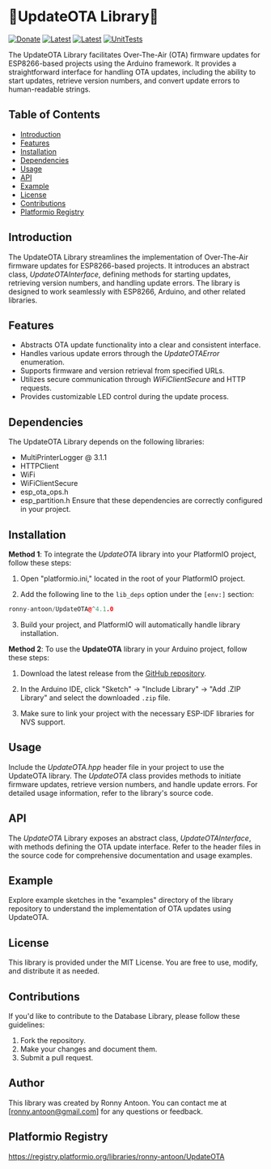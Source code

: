 # 🌟UpdateOTA Library🌟

[![Donate](https://img.shields.io/badge/Donate-PayPal-green.svg)](https://www.paypal.com/donate/?hosted_button_id=BACPRJTAU4G4E)
[![Latest](https://img.shields.io/github/v/tag/ronny-antoon/UpdateOTA?color=red&label=last+release)](https://github.com/ronny-antoon/UpdateOTA/releases)
[![Latest](https://badges.registry.platformio.org/packages/ronny-antoon/library/UpdateOTA.svg)](https://registry.platformio.org/libraries/ronny-antoon/UpdateOTA)
[![UnitTests](https://github.com/ronny-antoon/UpdateOTA/actions/workflows/build-and-test-embeded.yaml/badge.svg)](https://github.com/ronny-antoon/UpdateOTA/actions/workflows/build-and-test-embeded.yaml)

The UpdateOTA Library facilitates Over-The-Air (OTA) firmware updates for ESP8266-based projects using the Arduino framework. It provides a straightforward interface for handling OTA updates, including the ability to start updates, retrieve version numbers, and convert update errors to human-readable strings.

## Table of Contents
- [Introduction](#introduction)
- [Features](#features)
- [Installation](#installation)
- [Dependencies](#dependencies)
- [Usage](#usage)
- [API](#API)
- [Example](#example)
- [License](#license)
- [Contributions](#contributions)
- [Platformio Registry](#platformio-registry)

## Introduction

The UpdateOTA Library streamlines the implementation of Over-The-Air firmware updates for ESP8266-based projects. It introduces an abstract class, *UpdateOTAInterface*, defining methods for starting updates, retrieving version numbers, and handling update errors. The library is designed to work seamlessly with ESP8266, Arduino, and other related libraries.

## Features

- Abstracts OTA update functionality into a clear and consistent interface.
- Handles various update errors through the *UpdateOTAError* enumeration.
- Supports firmware and version retrieval from specified URLs.
- Utilizes secure communication through *WiFiClientSecure* and HTTP requests.
- Provides customizable LED control during the update process.

## Dependencies

The UpdateOTA Library depends on the following libraries:
- MultiPrinterLogger @ 3.1.1
- HTTPClient
- WiFi
- WiFiClientSecure
- esp_ota_ops.h
- esp_partition.h
Ensure that these dependencies are correctly configured in your project.

## Installation

**Method 1**:
To integrate the *UpdateOTA* library into your PlatformIO project, follow these steps:

1. Open "platformio.ini," located in the root of your PlatformIO project.

2. Add the following line to the `lib_deps` option under the `[env:]` section:
```cpp
ronny-antoon/UpdateOTA@^4.1.0
```

3. Build your project, and PlatformIO will automatically handle library installation.

**Method 2**:
To use the **UpdateOTA** library in your Arduino project, follow these steps:

1. Download the latest release from the [GitHub repository](https://github.com/ronny-antoon/UpdateOTA).

2. In the Arduino IDE, click "Sketch" -> "Include Library" -> "Add .ZIP Library" and select the downloaded `.zip` file.

3. Make sure to link your project with the necessary ESP-IDF libraries for NVS support.

## Usage

Include the *UpdateOTA.hpp* header file in your project to use the UpdateOTA library. The *UpdateOTA* class provides methods to initiate firmware updates, retrieve version numbers, and handle update errors. For detailed usage information, refer to the library's source code.

## API

The *UpdateOTA* Library exposes an abstract class, *UpdateOTAInterface*, with methods defining the OTA update interface. Refer to the header files in the source code for comprehensive documentation and usage examples.

## Example

Explore example sketches in the "examples" directory of the library repository to understand the implementation of OTA updates using UpdateOTA.

## License

This library is provided under the MIT License. You are free to use, modify, and distribute it as needed.

## Contributions

If you'd like to contribute to the Database Library, please follow these guidelines:
1. Fork the repository.
2. Make your changes and document them.
3. Submit a pull request.

## Author

This library was created by Ronny Antoon. You can contact me at [ronny.antoon@gmail.com] for any questions or feedback.

## Platformio Registry

https://registry.platformio.org/libraries/ronny-antoon/UpdateOTA
